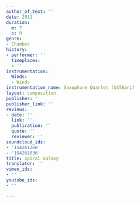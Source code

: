 ```yaml
---
author_of_text: ''
date: 2011
duration:
  m: 7
  s: 0
genre:
- Chamber
history:
- performer: ''
  timeplaces:
  - ''
instrumentation:
  Winds:
  - Winds
instrumentation_name: Saxophone Quartet (SATBari)
layout: composition
publisher: ''
publisher_link: ''
reviews:
- date: ''
  link: ''
  publication: ''
  quote: ''
  reviewer: ''
soundcloud_ids:
- '154261260'
- '154261036'
title: Spiral Galaxy
translator: ''
vimeo_ids:
- ''
youtube_ids:
- ''

---
```

